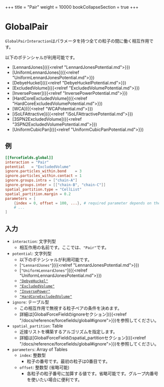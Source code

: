 +++
title = "Pair"
weight = 10000
bookCollapseSection = true
+++

# GlobalPair

`GlobalPairInteraction`はパラメータを持つ全ての粒子の間に働く相互作用です。

以下のポテンシャルが利用可能です。

- [LennardJones]({{<relref "LennardJonesPotential.md">}})
- [UniformLennardJones]({{<relref "UniformLennardJonesPotential.md">}})
- [DebyeHuckel]({{<relref "DebyeHuckelPotential.md">}})
- [ExcludedVolume]({{<relref "ExcludedVolumePotential.md">}})
- [InversePower]({{<relref "InversePowerPotential.md">}})
- [HardCoreExcludedVolume]({{<relref "HardCoreExcludedVolumePotential.md">}})
- [WCA]({{<relref "WCAPotential.md">}})
- [iSoLFAttractive]({{<relref "iSoLFAttractivePotential.md">}})
- [3SPN2ExcludedVolume]({{<relref "3SPN2ExcludedVolumePotential.md">}})
- [UniformCubicPan]({{<relref "UniformCubicPanPotential.md">}})

## 例

```toml
[[forcefields.global]]
interaction = "Pair"
potential   = "ExcludedVolume"
ignore.particles_within.bond    = 3
ignore.particles_within.contact = 1
ignore.groups.intra = ["chain-A"]
ignore.groups.inter = [["chain-B", "chain-C"]]
spatial_partition.type = "CellList"
spatial_partition.margin = 0.2
parameters = [
    {index = 0, offset = 100, ...}, # required parameter depends on the potential.
    # ...
]
```

## 入力

- `interaction`: 文字列型
  - 相互作用の名前です。ここでは、`"Pair"`です。
- `potential`: 文字列型
  - 以下のポテンシャルが利用可能です。
  - [`"LennardJones"`]({{<relref "LennardJonesPotential.md">}})
  - [`"UniformLennardJones"`]({{<relref "UniformLennardJonesPotential.md">}})
  - [`"DebyeHuckel"`](DebyeHuckelPotential.md)
  - [`"ExcludedVolume"`](ExcludedVolumePotential.md)
  - [`"InversePower"`](InversePowerPotential.md)
  - [`"HardCoreExcludedVolume"`](HardCoreExcludedVolumePotential.md)
- `ignore`: テーブル型
  - この相互作用で無視する粒子ペアの条件を決めます。
  - 詳細は[GlobalForceFieldのignoreセクション]({{<relref "/docs/reference/forcefields/global#ignore">}})を参照してください。
- `spatial_partition`: Table
  - 近接リストを構築するアルゴリズムを指定します。
  - 詳細は[GlobalForceFieldのspatial_partitionセクション]({{<relref "/docs/reference/forcefields/global#ignore">}})を参照してください。
- `parameters`: Array of Tables
  - `index`: 整数型
    - 粒子の番号です。最初の粒子は0番目です。
  - `offset`: 整数型 (省略可能)
    - 各粒子の粒子番号に加算する値です。省略可能です。グループ内番号を使いたい場合に便利です。
